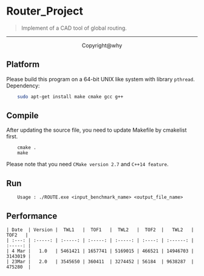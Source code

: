 # Router_Project

> Implement of a CAD tool of global routing.  

<hr>
<center> Copyright@why </center>

## Platform
Please build this program on a 64-bit UNIX like system with library `pthread`. Dependency:
```bash
    sudo apt-get install make cmake gcc g++
```

## Compile
After updating the source file, you need to update Makefile by cmakelist first.
```
    cmake .
    make
```

Please note that you need `CMake version 2.7` and `C++14 feature`.

## Run
```
    Usage : ./ROUTE.exe <input_benchmark_name> <output_file_name>
```

## Performance

```
| Date  | Version |  TWL1   |  TOF1   |  TWL2   |  TOF2  |   TWL2   |  TOF2   |
| :---: | :-----: | :-----: | :-----: | :-----: | :----: | :------: | :-----: |
| 4 Mar |   1.0   | 5461421 | 1657741 | 5169015 | 466521 | 14946703 | 3143019 |
| 23Mar |   2.0   | 3545650 | 360411  | 3274452 | 56184  | 9638287  | 475280  |
```
